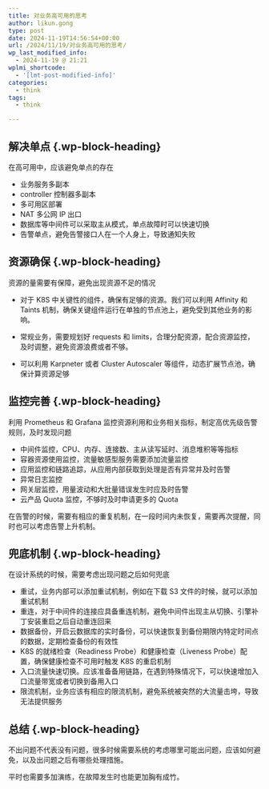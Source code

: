 ```yaml
---
title: 对业务高可用的思考
author: likun.gong
type: post
date: 2024-11-19T14:56:54+00:00
url: /2024/11/19/对业务高可用的思考/
wp_last_modified_info:
  - 2024-11-19 @ 21:21
wplmi_shortcode:
  - '[lmt-post-modified-info]'
categories:
  - think
tags:
  - think

---
```

## 解决单点 {.wp-block-heading}

在高可用中，应该避免单点的存在

<ul class="wp-block-list">
  <li>
    业务服务多副本
  </li>
  <li>
    controller 控制器多副本
  </li>
  <li>
    多可用区部署
  </li>
  <li>
    NAT 多公网 IP 出口
  </li>
  <li>
    数据库等中间件可以采取主从模式，单点故障时可以快速切换
  </li>
  <li>
    告警单点，避免告警接口人在一个人身上，导致通知失败
  </li>
</ul>

## 资源确保 {.wp-block-heading}

资源的量需要有保障，避免出现资源不足的情况

<ul class="wp-block-list">
  <li>
    对于 K8S 中关键性的组件，确保有足够的资源。我们可以利用 Affinity 和 Taints 机制，确保关键组件运行在单独的节点池上，避免受到其他业务的影响。
  </li>
</ul>

<ul class="wp-block-list">
  <li>
    常规业务，需要规划好 requests 和 limits，合理分配资源，配合资源监控，及时调整，避免资源浪费或者不够。
  </li>
</ul>

<ul class="wp-block-list">
  <li>
    可以利用 Karpneter 或者 Cluster Autoscaler 等组件，动态扩展节点池，确保计算资源足够
  </li>
</ul>

## 监控完善 {.wp-block-heading}

利用 Prometheus 和 Grafana 监控资源利用和业务相关指标，制定高优先级告警规则，及时发现问题

<ul class="wp-block-list">
  <li>
    中间件监控，CPU、内存、连接数、主从读写延时、消息堆积等等指标
  </li>
  <li>
    容器资源使用监控，流量敏感型服务需要添加流量监控
  </li>
  <li>
    应用监控和链路追踪，从应用内部获取到处理是否有异常并及时告警
  </li>
  <li>
    异常日志监控
  </li>
  <li>
    网关层监控，用量波动和大批量错误发生时应及时告警
  </li>
  <li>
    云产品 Quota 监控，不够时及时申请更多的 Quota
  </li>
</ul>

在告警的时候，需要有相应的重复机制，在一段时间内未恢复，需要再次提醒，同时也可以考虑告警上升机制。

## 兜底机制 {.wp-block-heading}

在设计系统的时候，需要考虑出现问题之后如何兜底

<ul class="wp-block-list">
  <li>
    重试，业务内部可以添加重试机制，例如在下载 S3 文件的时候，就可以添加重试机制
  </li>
  <li>
    重连，对于中间件的连接应具备重连机制，避免中间件出现主从切换、引擎补丁安装重启之后自动重连回来
  </li>
  <li>
    数据备份，开启云数据库的实时备份，可以快速恢复到备份期限内特定时间点的数据，定期检查备份的有效性
  </li>
  <li>
    K8S 的就绪检查（Readiness Probe）和健康检查（Liveness Probe）配置，确保健康检查不可用时触发 K8S 的重启机制
  </li>
  <li>
    入口流量快速切换。应该准备备用链路，在遇到特殊情况下，可以快速增加入口流量带宽或者切换到备用入口
  </li>
  <li>
    限流机制，业务应该有相应的限流机制，避免系统被突然的大流量击垮，导致无法提供服务
  </li>
</ul>

## 总结 {.wp-block-heading}

不出问题不代表没有问题，很多时候需要系统的考虑哪里可能出问题，应该如何避免，以及出问题之后有哪些处理措施。

平时也需要多加演练，在故障发生时也能更加胸有成竹。